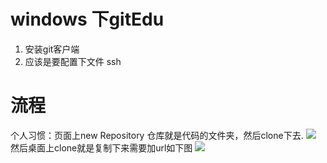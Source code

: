 # windows 下gitEdu
1. 安装git客户端
2. 应该是要配置下文件 ssh
# 流程
个人习惯：页面上new Repository 仓库就是代码的文件夹，然后clone下去. 
![](http://oydcisax6.bkt.clouddn.com/20180129003108_qLFJRW_Screenshot.jpeg)
然后桌面上clone就是复制下来需要加url如下图
![](http://oydcisax6.bkt.clouddn.com/20180129003325_SbnZUq_Screenshot.jpeg)

